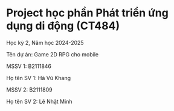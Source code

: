 # Project học phần Phát triển ứng dụng di động (CT484)
Học kỳ 2, Năm học 2024-2025

Tên dự án: Game 2D RPG cho mobile 

MSSV 1: B2111846

Họ tên SV 1: Hà Vũ Khang

MSSV 2: B2111809 

Họ tên SV 2: Lê Nhật Minh

